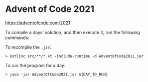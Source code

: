 # Advent of Code 2021

https://adventofcode.com/2021

To compile a days' solution, and then execute it, run the following commands:

To recompile the `.jar`:

```
> kotlinc src/**/*.kt -include-runtime -d AdventOfCode2021.jar
```

To run the program for a day:

```
> java -jar AdventOfCode2021.jar ${DAY_TO_RUN}
```
